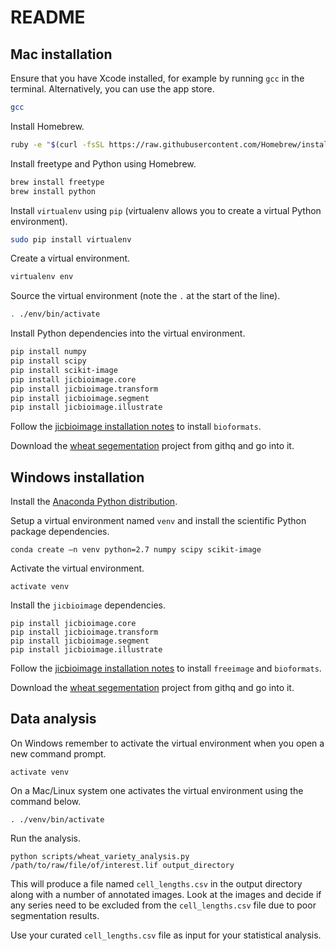 # README

## Mac installation

Ensure that you have Xcode installed, for example by running ``gcc`` in the
terminal. Alternatively, you can use the app store.

```bash
gcc
```

Install Homebrew.

```bash
ruby -e "$(curl -fsSL https://raw.githubusercontent.com/Homebrew/install/master/install)"
```

Install freetype and Python using Homebrew.

```bash
brew install freetype
brew install python
```

Install ``virtualenv`` using ``pip`` (virtualenv allows you to create
a virtual Python environment).

```bash
sudo pip install virtualenv
```

Create a virtual environment.

```bash
virtualenv env
```

Source the virtual environment (note the ``.`` at the start of the line).

```bash
. ./env/bin/activate
```

Install Python dependencies into the virtual environment.

```bash
pip install numpy
pip install scipy
pip install scikit-image
pip install jicbioimage.core
pip install jicbioimage.transform
pip install jicbioimage.segment
pip install jicbioimage.illustrate
```
Follow the
[jicbioimage installation notes](http://jicbioimage.readthedocs.org/en/latest/installation_notes.html)
to install ``bioformats``.

Download the
[wheat segementation](https://githq.nbi.ac.uk/jic-image-analysis/wheat-segmentation)
project from githq and go into it.


## Windows installation

Install the [Anaconda Python distribution](http://continuum.io/downloads).

Setup a virtual environment named ``venv`` and install the scientific Python
package dependencies.

```
conda create –n venv python=2.7 numpy scipy scikit-image
```

Activate the virtual environment.

```
activate venv
```

Install the ``jicbioimage`` dependencies.

```
pip install jicbioimage.core
pip install jicbioimage.transform
pip install jicbioimage.segment
pip install jicbioimage.illustrate
```

Follow the
[jicbioimage installation notes](http://jicbioimage.readthedocs.org/en/latest/installation_notes.html)
to install ``freeimage`` and ``bioformats``.

Download the
[wheat segementation](https://githq.nbi.ac.uk/jic-image-analysis/wheat-segmentation)
project from githq and go into it.


## Data analysis

On Windows remember to activate the virtual environment when you open a new
command prompt.

```
activate venv
```

On a Mac/Linux system one activates the virtual environment using the command below.

```
. ./venv/bin/activate
```

Run the analysis.

```
python scripts/wheat_variety_analysis.py /path/to/raw/file/of/interest.lif output_directory
```

This will produce a file named ``cell_lengths.csv`` in the output directory
along with a number of annotated images. Look at the images and decide if
any series need to be excluded from the ``cell_lengths.csv`` file due to poor
segmentation results.

Use your curated ``cell_lengths.csv`` file as input for your statistical analysis.
